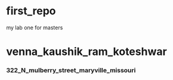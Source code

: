# first_repo
my lab one for masters
# venna_kaushik_ram_koteshwar
### 322_N_mulberry_street_maryville_missouri
